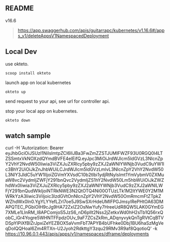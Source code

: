 ## README

v16.6

> https://app.swaggerhub.com/apis/guitarrapc/kubernetes/v1.16.6#/apps_v1/deleteAppsV1NamespacedDeployment


## Local Dev

use okteto.

```shell
scoop install okteto
```

launch app on local kubernetes

```shell
okteto up
```

send request to your api, see url for controller api.

stop your local app on kubernetes.

```shell
okteto down
```

## watch sample




curl -H 'Autorization: Bearer eyJhbGciOiJSUzI1NiIsImtpZCI6IlJBa3FwZmZZSTJUMlFWZF93U0RGQ0l4LTZSSmtxVkNOXzdQYmdBVFE4elEifQ.eyJpc3MiOiJrdWJlcm5ldGVzL3NlcnZpY2VhY2NvdW50Iiwia3ViZXJuZXRlcy5pby9zZXJ2aWNlYWNjb3VudC9uYW1lc3BhY2UiOiJkZnJhbWUiLCJrdWJlcm5ldGVzLmlvL3NlcnZpY2VhY2NvdW50L3NlY3JldC5uYW1lIjoiZGVmYXVsdC10b2tlbi1ydjRtNyIsImt1YmVybmV0ZXMuaW8vc2VydmljZWFjY291bnQvc2VydmljZS1hY2NvdW50Lm5hbWUiOiJkZWZhdWx0Iiwia3ViZXJuZXRlcy5pby9zZXJ2aWNlYWNjb3VudC9zZXJ2aWNlLWFjY291bnQudWlkIjoiNTRkNWE3N2QtOTQ4Ni00OTUzLTk1M2ItYWE0Y2M1MWRkYzA3Iiwic3ViIjoic3lzdGVtOnNlcnZpY2VhY2NvdW50OmRmcmFtZTpkZWZhdWx0In0.YgYLYYefLZrl7oe5J9SwSXrHdeUMIFPGJmsyIRePHtOA63DMAPQTEC_PGbiOIH9cJg9HA72ZxIZ2OsNwYufy7HreeUdR8QW5LAK0GYmEG7XMLe1LInRM_I8APComjoS5JzS6_nD6pIlt2Nss2jZetkxWd0hH2sTb1Q56rxQobC_iGr4Yogre5WHNTFFpdzOUv_9aF7ZCsZkRm_ADqnyvykQnTgRVtCqBTVDSpYIPiXfBIZrJpxiZeYEZBOX5aVvmFbT7APYB4bUFhke0Dbj1BU6haSzMgVeqDoIQQHoaI6Zm4RTXn-U2Jyoh2RdkttgY3zqu29RMv3R9af8QqotioQ' -k https://10.96.0.1:443/apis/apps/v1/namespaces/dframe/deployments
